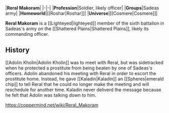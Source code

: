 |**Reral Makoram**|
|-|-|
|**Profession**|Soldier, likely officer|
|**Groups**|Sadeas army|
|**Homeworld**|[[Roshar\|Roshar]]|
|**Universe**|[[Cosmere\|Cosmere]]|

**Reral Makoram** is a [[Lighteyed\|lighteyed]] member of the sixth battalion in Sadeas's army on the [[Shattered Plains\|Shattered Plains]], likely its commanding officer.

## History
[[Adolin Kholin\|Adolin Kholin]] was to meet with Reral, but was sidetracked when he protected a prostitute from being beaten by one of Sadeas's officers. Adolin abandoned his meeting with Reral in order to escort the prostitute home. Instead, he gave [[Kaladin\|Kaladin]] an [[Spheres\|emerald chip]] to tell Reral that he could no longer make the meeting and will reschedule for another time. Kaladin never deliverd the message because he felt that Adolin was talking down to him.



https://coppermind.net/wiki/Reral_Makoram